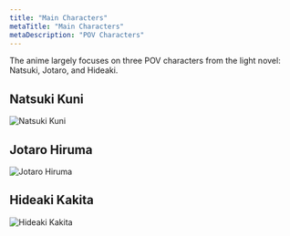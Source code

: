 ```yaml
---
title: "Main Characters"
metaTitle: "Main Characters"
metaDescription: "POV Characters"
---
```


The anime largely focuses on three POV characters from the light novel: Natsuki, Jotaro, and Hideaki. 


## Natsuki Kuni
![Natsuki Kuni](https://cdnb.artstation.com/p/assets/images/images/024/267/863/large/erika-hudiono-asset.jpg?1581874956)
## Jotaro Hiruma
![Jotaro Hiruma](https://cdnb.artstation.com/p/assets/images/images/024/267/859/large/erika-hudiono-asset.jpg?1581874944)
## Hideaki Kakita
![Hideaki Kakita](https://cdna.artstation.com/p/assets/images/images/024/267/848/large/erika-hudiono-asset.jpg?1581874933)

